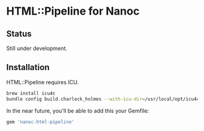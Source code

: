 HTML::Pipeline for Nanoc
========================

Status
------

Still under development.

Installation
------------

HTML::Pipeline requires ICU.

```bash
brew install icu4c
bundle config build.charlock_holmes --with-icu-dir=/usr/local/opt/icu4c
```

In the near future, you'll be able to add this your Gemfile:

```ruby
gem 'nanoc-html-pipeline'
```



